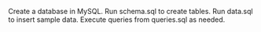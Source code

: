 Create a database in MySQL.
Run schema.sql to create tables.
Run data.sql to insert sample data.
Execute queries from queries.sql as needed.
